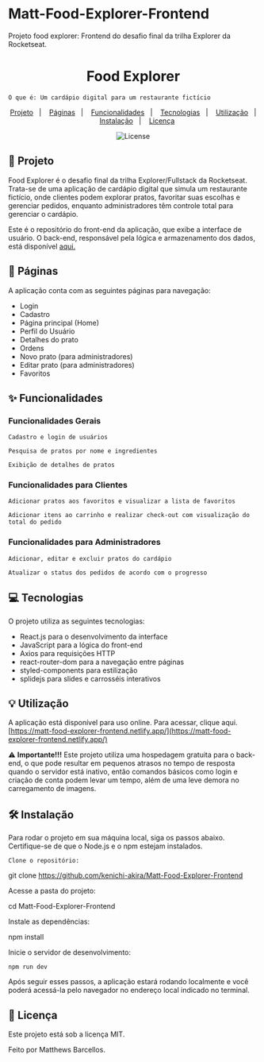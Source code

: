 # Matt-Food-Explorer-Frontend
 Projeto food explorer: Frontend do desafio final da trilha Explorer da Rocketseat. 

<h1 align="center" style="text-align: center;"> Food Explorer </h1>

    O que é: Um cardápio digital para um restaurante fictício

<p align="center"> <a href="#project">Projeto</a>&nbsp;&nbsp;&nbsp;|&nbsp;&nbsp;&nbsp; <a href="#pages">Páginas</a>&nbsp;&nbsp;&nbsp;|&nbsp;&nbsp;&nbsp; <a href="#features">Funcionalidades</a>&nbsp;&nbsp;&nbsp;|&nbsp;&nbsp;&nbsp; <a href="#technologies">Tecnologias</a>&nbsp;&nbsp;&nbsp;|&nbsp;&nbsp;&nbsp; <a href="#usage">Utilização</a>&nbsp;&nbsp;&nbsp;|&nbsp;&nbsp;&nbsp; <a href="#install">Instalação</a>&nbsp;&nbsp;&nbsp;|&nbsp;&nbsp;&nbsp; <a href="#license">Licença</a> </p> <p align="center"> <img alt="License" src="https://img.shields.io/static/v1?label=license&message=MIT&color=49AA26&labelColor=000000"> </p> <h2 id="project">📁 Projeto</h2>

Food Explorer é o desafio final da trilha Explorer/Fullstack da Rocketseat. Trata-se de uma aplicação de cardápio digital que simula um restaurante fictício, onde clientes podem explorar pratos, favoritar suas escolhas e gerenciar pedidos, enquanto administradores têm controle total para gerenciar o cardápio.

Este é o repositório do front-end da aplicação, que exibe a interface de usuário. O back-end, responsável pela lógica e armazenamento dos dados, está disponível [aqui.](https://github.com/kenichi-akira/Matt-Food-Explorer-Backend/tree/main)
<h2 id="pages">📃 Páginas</h2>

A aplicação conta com as seguintes páginas para navegação:

- Login
- Cadastro
- Página principal (Home)
- Perfil do Usuário
- Detalhes do prato
- Ordens
- Novo prato (para administradores)
- Editar prato (para administradores)
- Favoritos

<h2 id="features">✨ Funcionalidades</h2>

### Funcionalidades Gerais

    Cadastro e login de usuários
    
    Pesquisa de pratos por nome e ingredientes
    
    Exibição de detalhes de pratos

### Funcionalidades para Clientes

    Adicionar pratos aos favoritos e visualizar a lista de favoritos
    
    Adicionar itens ao carrinho e realizar check-out com visualização do total do pedido

### Funcionalidades para Administradores

    Adicionar, editar e excluir pratos do cardápio
    
    Atualizar o status dos pedidos de acordo com o progresso

<h2 id="technologies">💻 Tecnologias</h2>

O projeto utiliza as seguintes tecnologias:

- React.js para o desenvolvimento da interface
- JavaScript para a lógica do front-end
- Axios para requisições HTTP
- react-router-dom para a navegação entre páginas
- styled-components para estilização
- splidejs para slides e carrosséis interativos

<h2 id="usage">💡 Utilização</h2>

A aplicação está disponível para uso online. Para acessar, clique aqui. [https://matt-food-explorer-frontend.netlify.app/](https://matt-food-explorer-frontend.netlify.app/)

⚠️ **Importante!!!** Este projeto utiliza uma hospedagem gratuita para o back-end, o que pode resultar em pequenos atrasos no tempo de resposta quando o servidor está inativo, então comandos básicos como login e criação de conta podem levar um tempo, além de uma leve demora no carregamento de imagens.

<h2 id="install">🛠 Instalação</h2>

Para rodar o projeto em sua máquina local, siga os passos abaixo. Certifique-se de que o Node.js e o npm estejam instalados.

    Clone o repositório:

git clone https://github.com/kenichi-akira/Matt-Food-Explorer-Frontend

Acesse a pasta do projeto:

cd Matt-Food-Explorer-Frontend

Instale as dependências:

npm install

Inicie o servidor de desenvolvimento:

    npm run dev

Após seguir esses passos, a aplicação estará rodando localmente e você poderá acessá-la pelo navegador no endereço local indicado no terminal.
<h2 id="license">📝 Licença</h2>

Este projeto está sob a licença MIT.

Feito por Matthews Barcellos.
